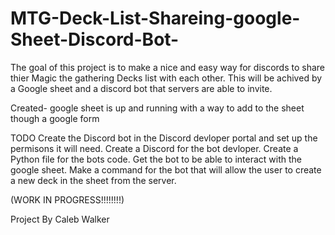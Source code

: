# MTG-Deck-List-Shareing-google-Sheet-Discord-Bot-

The goal of this project is to make a nice and easy way for discords to share thier Magic the gathering Decks list with each other. This  will be achived by a Google sheet and a discord bot that servers are able to
invite.

Created-
google sheet is up and running with a way to add to the sheet though a google form

TODO
Create the Discord bot in the Discord devloper portal and set up the permisons it will need.
Create a Discord for the bot devloper.
Create a Python file for the bots code.
Get the bot to be able to interact with the google sheet.
Make a command for the bot that will allow the user to create a new deck in the sheet from the server.

(WORK IN PROGRESS!!!!!!!!) 

Project By 
Caleb Walker 



